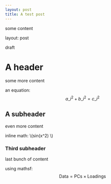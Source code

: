 ```yaml
---
layout: post
title: A test post
---
```


some content


layout: post


draft

# A header

some more content


an equation: $$a\_i^2 + b\_i^2 = c\_i^2$$

## A subheader

even more content


inline math: \\(sin(x^2) \\)

### Third subheader

last bunch of content


using mathsf: $$ \mathsf{Data = PCs} \times \mathsf{Loadings} $$
